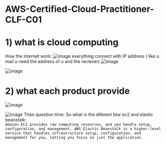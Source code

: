# AWS-Certified-Cloud-Practitioner-CLF-C01

# 1) what is cloud computing
How the internet work:
![image](https://github.com/NghiaDangTran/AWS-Certified-Cloud-Practitioner-CLF-C01/assets/33323750/71201230-a61b-4439-82a2-bd56d3f65ca5)
everything connect with IP address ( like u mail u need the address of u and the reciever)
![image](https://github.com/NghiaDangTran/AWS-Certified-Cloud-Practitioner-CLF-C01/assets/33323750/2055756b-efbd-40e6-82a8-58605442d4d1)

![image](https://github.com/NghiaDangTran/AWS-Certified-Cloud-Practitioner-CLF-C01/assets/33323750/be3346ee-2dbd-4580-82e1-bcc74d2d1154)


# 2) what each product provide
![image](https://github.com/NghiaDangTran/AWS-Certified-Cloud-Practitioner-CLF-C01/assets/33323750/961543c1-124b-461f-bb02-9a8b73894649)

![image](https://github.com/NghiaDangTran/AWS-Certified-Cloud-Practitioner-CLF-C01/assets/33323750/af079589-4e90-40b1-a74a-75c5d87e8d4f)
Then question time:
So what is the diferent btw ec2 and elastic beanstalk:
</br>
`
Amazon EC2 provides raw computing resources, and you handle setup, configuration, and management. AWS Elastic Beanstalk is a higher-level service that handles infrastructure setup, configuration, and management for you, letting you focus on just the application.
`
